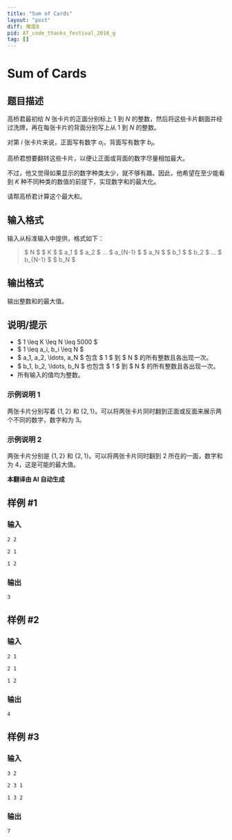 ```yaml
---
title: "Sum of Cards"
layout: "post"
diff: 难度0
pid: AT_code_thanks_festival_2018_g
tag: []
---
```


# Sum of Cards

## 题目描述

高桥君最初给 $N$ 张卡片的正面分别标上 $1$ 到 $N$ 的整数，然后将这些卡片翻面并经过洗牌，再在每张卡片的背面分别写上从 $1$ 到 $N$ 的整数。

对第 $i$ 张卡片来说，正面写有数字 $a_i$，背面写有数字 $b_i$。

高桥君想要翻转这些卡片，以便让正面或背面的数字尽量相加最大。

不过，他又觉得如果显示的数字种类太少，就不够有趣。因此，他希望在至少能看到 $K$ 种不同种类的数值的前提下，实现数字和的最大化。

请帮高桥君计算这个最大和。

## 输入格式

输入从标准输入中提供，格式如下：

> $ N $ $ K $ $ a_1 $ $ a_2 $ ... $ a_{N-1} $ $ a_N $ $ b_1 $ $ b_2 $ ... $ b_{N-1} $ $ b_N $

## 输出格式

输出整数和的最大值。

## 说明/提示

- $ 1 \leq K \leq N \leq 5000 $
- $ 1 \leq a_i, b_i \leq N $
- $ a_1, a_2, \ldots, a_N $ 包含 $ 1 $ 到 $ N $ 的所有整数且各出现一次。
- $ b_1, b_2, \ldots, b_N $ 也包含 $ 1 $ 到 $ N $ 的所有整数且各出现一次。
- 所有输入的值均为整数。

### 示例说明 1
两张卡片分别写着 $\{1, 2\}$ 和 $\{2, 1\}$。可以将两张卡片同时翻到正面或反面来展示两个不同的数字，数字和为 $3$。

### 示例说明 2
两张卡片分别是 $\{1, 2\}$ 和 $\{2, 1\}$。可以将两张卡片同时翻到 $2$ 所在的一面，数字和为 $4$，这是可能的最大值。

 **本翻译由 AI 自动生成**

## 样例 #1

### 输入

```
2 2
2 1
1 2
```

### 输出

```
3
```

## 样例 #2

### 输入

```
2 1
2 1
1 2
```

### 输出

```
4
```

## 样例 #3

### 输入

```
3 2
2 3 1
1 3 2
```

### 输出

```
7
```

